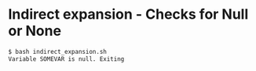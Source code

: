 # Indirect expansion - Checks for Null or None

```bash
$ bash indirect_expansion.sh 
Variable SOMEVAR is null. Exiting
```